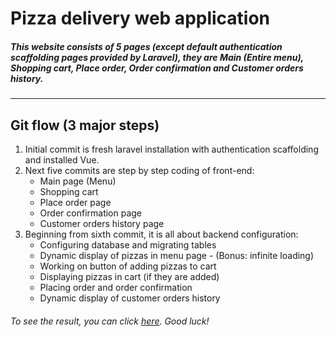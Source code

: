 <h1>Pizza delivery web application</h1>
<h5>This website consists of 5 pages (except default authentication scaffolding pages provided by Laravel), they are Main (Entire menu), Shopping cart, Place order, Order confirmation and Customer orders history.</h5>
<hr>
<h2>Git flow (3 major steps)</h2>
<ol>
    <li>Initial commit is fresh laravel installation with authentication scaffolding and installed Vue.</li>
    <li>Next five commits are step by step coding of front-end:
        <ul>
            <li>Main page (Menu)</li>
            <li>Shopping cart</li>
            <li>Place order page</li>
            <li>Order confirmation page</li>
            <li>Customer orders history page</li>
        </ul>
    </li>
    <li>Beginning from sixth commit, it is all about backend configuration:
        <ul>
            <li>Configuring database and migrating tables</li>
            <li>Dynamic display of pizzas in menu page - (Bonus: infinite loading)</li>
            <li>Working on button of adding pizzas to cart</li>
            <li>Displaying pizzas in cart (if they are added)</li>
            <li>Placing order and order confirmation</li>
            <li>Dynamic display of customer orders history</li>
        </ul>
    </li>
</ol>

<h6>To see the result, you can click <a href="https://pizza.darkcoder.uz">here</a>. Good luck! </h6>  
  
